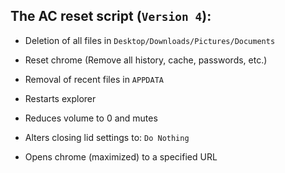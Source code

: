 ## The AC reset script (`Version 4`):

- Deletion of all files in `Desktop/Downloads/Pictures/Documents`

- Reset chrome (Remove all history, cache, passwords, etc.)

- Removal of recent files in `APPDATA`

- Restarts explorer

- Reduces volume to 0 and mutes

- Alters closing lid settings to: `Do Nothing`

- Opens chrome (maximized) to a specified URL